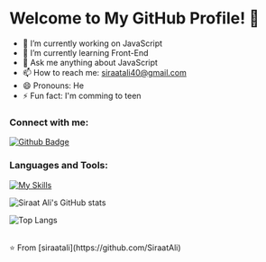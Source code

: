  <h1>Welcome to My GitHub Profile! 👋</h1>

- 🔭 I’m currently working on JavaScript
- 🌱 I’m currently learning Front-End
- 💬 Ask me anything about JavaScript 
- 📫 How to reach me: siraatali40@gmail.com
- 😄 Pronouns: He
- ⚡ Fun fact: I'm comming to teen
  
### Connect with me:
<div id="badges">
  <a href="https://github.com/SiraatAli">
    <img src="https://img.shields.io/badge/Github-white?style=for-the-badge&logo=Github&logoColor=black" alt="Github Badge"/>
  </a>
<!--   <a href="https://www.youtube.com/channel/UCzvRaprYPhvAplMK36Gu0kw">
    <img src="https://img.shields.io/badge/YouTube-red?style=for-the-badge&logo=youtube&logoColor=white" alt="Youtube Badge"/>
  </a> -->
<!--    <a href="https://www.instagram.com/axif_taj">
    <img src="https://img.shields.io/badge/Instagram-purple?style=for-the-badge&logo=instagram&logoColor=white" alt="Instagram Badge"/>
  </a> -->
<!--    <a href="https://fb.com/aaxiftaj">
    <img src="https://img.shields.io/badge/Facebook-blue?style=for-the-badge&logo=facebook&logoColor=white" alt="Facebook Badge"/>
  </a> -->
<!--    <a href="https://twitter.com/axiftaj">
    <img src="https://img.shields.io/badge/Twitter-blue?style=for-the-badge&logo=twitter&logoColor=white" alt="Twitter Badge"/>
  </a> -->
</div>

### Languages and Tools:
[![My Skills](https://skillicons.dev/icons?i=cpp,html,css,bootstrap,js,java,github,git&perline=5)](https://skillicons.dev)

![Siraat Ali's GitHub stats](https://github-readme-stats.vercel.app/api?username=siraatali&show_icons=true&theme=dark)

![Top Langs](https://github-readme-stats.vercel.app/api/top-langs/?username=siraatali&theme=dark)


<br>
⭐️ From [siraatali](https://github.com/SiraatAli)
